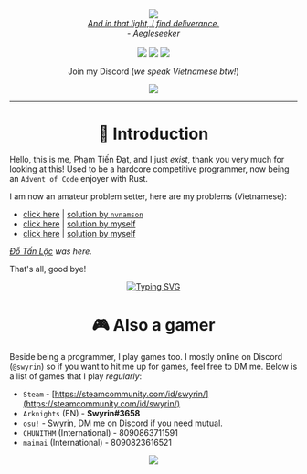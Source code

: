 <div align="center">
  <img src="https://user-images.githubusercontent.com/41561710/217744926-bd6e5d9a-d94b-406a-bc94-d22b41cf130c.png"><br>
  <a href="https://www.youtube.com/watch?v=s0K53t4dNyg&t=94s&ab_channel=Silentroom"><i>And in that light, I find deliverance.</i></a></br>
  <i>- Aegleseeker</i></br>
  </br>
  <!-- badges -->
  <a href="https://github.com/nameless-on-discord/nameless"><img src="https://img.shields.io/badge/I%20made-nameless*-ffaf7a?style=for-the-badge&logo=python"></a>
  <a href="https://github.com/swyrin/dotties"><img src="https://img.shields.io/badge/My%20rice-Arch%20Linux-9cf?style=for-the-badge&logo=archlinux"></a>
  <a href="https://www.youtube.com/watch?v=dQw4w9WgXcQ"><img src="https://img.shields.io/badge/OwO-What%27s%20this%3F-f0c674?style=for-the-badge&logo=github"></a>

  <p>Join my Discord (<i>we speak Vietnamese btw!</i>)</p>
  <a href="https://discord.gg/PMVTHDgerp"><img src="https://discord.com/api/guilds/708668574201544745/embed.png?style=banner2"></a>
</div>

---------------------------------------------------------

<div align="center"><strong><h1>👋 Introduction</h1></strong></div>

Hello, this is me, Phạm Tiến Đạt, and I just *exist*, thank you very much for looking at this! Used to be a hardcore competitive programmer, now being an `Advent of Code` enjoyer with Rust.

I am now an amateur problem setter, here are my problems (Vietnamese):

- [click here](https://oj.luyencode.net/problem/TUTHIEN) | [solution by `nvnamson`](https://www.facebook.com/story.php?story_fbid=pfbid02JcgsWY6XFTbRBnWtPBaW4SV7AE5AxVCHpHcqms6mtemDnCtuchBnAo1U4eGWeEa1l&id=100003824621962&mibextid=kdkkhi)
- [click here](https://luyencode.net/problem/ro2int) | [solution by myself](https://luyencode.net/problem/ro2int/editorial)
- [click here](https://luyencode.net/problem/ltc_1b) | [solution by myself](https://luyencode.net/problem/ltc_1b/editorial)

*[Đỗ Tấn Lộc](https://github.com/DTL2k3) was here.*

That's all, good bye!

<div align="center">
  <a href="https://git.io/typing-svg"><img src="https://readme-typing-svg.demolab.com?font=Fira+Code&pause=1000&color=4CF7BC&background=00000092&center=true&vCenter=true&width=435&lines=I+can+use+Python!;I+can+use+Rust!;I+can+use+C%23!;I+can+use+C%2B%2B!;%5Co%2F" alt="Typing SVG" /></a>
</div>

<div align="center"><strong><h1>🎮 Also a gamer</h1></strong></div>

Beside being a programmer, I play games too. I mostly online on Discord (`@swyrin`) so if you want to hit me up for games, feel free to DM me.
Below is a list of games that I play *regularly*:
- `Steam` - [https://steamcommunity.com/id/swyrin/](https://steamcommunity.com/id/swyrin/)
- `Arknights` (EN) - **Swyrin#3658**
- `osu!` - [Swyrin](https://osu.ppy.sh/users/13101472), DM me on Discord if you need mutual.
- `CHUNITHM` (International) - 8090863711591 
- `maimai` (International) - 8090823616521

<div align="center">
    <a href=""><img src="https://github-readme-stats.vercel.app/api?username=swyrin&theme=tokyonight&show_icons=true&include_all_commits=true&count_private=true"</a>
</div>
